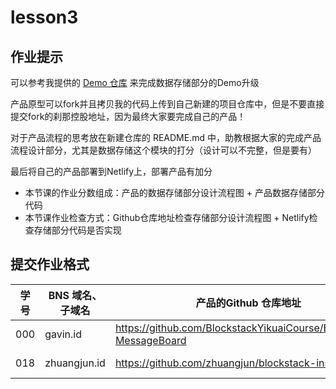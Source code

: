 # lesson3

## 作业提示

可以参考我提供的 [Demo 仓库](https://github.com/BlockstackYikuaiCourse/Blockstack-MessageBoard) 来完成数据存储部分的Demo升级

产品原型可以fork并且拷贝我的代码上传到自己新建的项目仓库中，但是不要直接提交fork的刹那控股地址，因为最终大家要完成自己的产品！

对于产品流程的思考放在新建仓库的 README.md 中，助教根据大家的完成产品流程设计部分，尤其是数据存储这个模块的打分（设计可以不完整，但是要有）

最后将自己的产品部署到Netlify上，部署产品有加分

- 本节课的作业分数组成：产品的数据存储部分设计流程图 + 产品数据存储部分代码
- 本节课作业检查方式：Github仓库地址检查存储部分设计流程图 + Netlify检查存储部分代码是否实现

## 提交作业格式

| 学号 |BNS 域名、子域名 | 产品的Github 仓库地址 | 部署Netlify的地址 |
|---|---|---|---|
| 000 | gavin.id | https://github.com/BlockstackYikuaiCourse/Blockstack-MessageBoard | https://bsmessboard.netlify.com/ |
| 018 | zhuangjun.id | https://github.com/zhuangjun/blockstack-instagram | https://blockstack-instagram.netlify.com/ |